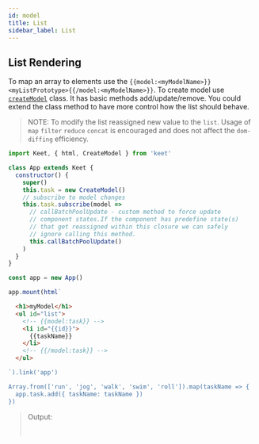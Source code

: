 ```yaml
---
id: model
title: List
sidebar_label: List
---
```


## List Rendering

To map an array to elements use the ```{{model:<myModelName>}}<myListPrototype>{{/model:<myModelName>}}```. To create model use [```createModel```](api_createModel.md) class. It has basic methods add/update/remove. You could extend the class method to have more control how the list should behave.

> NOTE: To modify the list reassigned new value to the ```list```. Usage of ```map``` ```filter``` ```reduce``` ```concat``` is encouraged and does not affect the ```dom-diffing``` efficiency. 

```js
import Keet, { html, CreateModel } from 'keet'

class App extends Keet {
  constructor() {
    super()
    this.task = new CreateModel()
    // subscribe to model changes
    this.task.subscribe(model =>
      // callBatchPoolUpdate - custom method to force update 
      // component states.If the component has predefine state(s) 
      // that get reassigned within this closure we can safely 
      // ignore calling this method.
      this.callBatchPoolUpdate()
    )
  }
}

const app = new App()

app.mount(html`
```

```html
  <h1>myModel</h1>
  <ul id="list">
    <!-- {{model:task}} -->
    <li id="{{id}}">
      {{taskName}}
    </li>
    <!-- {{/model:task}} -->
  </ul>
```

```js
`).link('app')

Array.from(['run', 'jog', 'walk', 'swim', 'roll']).map(taskName => {
  app.task.add({ taskName: taskName })
})
```

> Output: <div id="listApp"></div><br/>